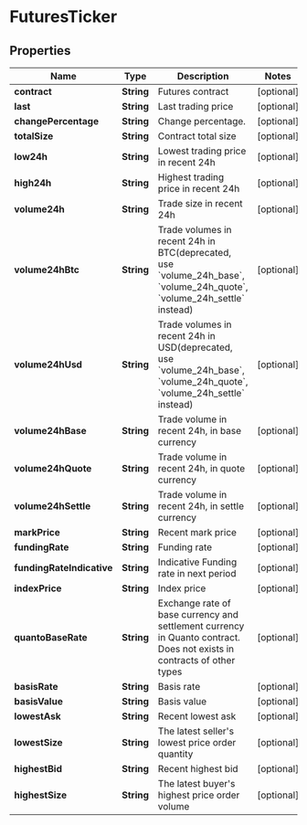 

# FuturesTicker

## Properties

Name | Type | Description | Notes
------------ | ------------- | ------------- | -------------
**contract** | **String** | Futures contract |  [optional]
**last** | **String** | Last trading price |  [optional]
**changePercentage** | **String** | Change percentage. |  [optional]
**totalSize** | **String** | Contract total size |  [optional]
**low24h** | **String** | Lowest trading price in recent 24h |  [optional]
**high24h** | **String** | Highest trading price in recent 24h |  [optional]
**volume24h** | **String** | Trade size in recent 24h |  [optional]
**volume24hBtc** | **String** | Trade volumes in recent 24h in BTC(deprecated, use &#x60;volume_24h_base&#x60;, &#x60;volume_24h_quote&#x60;, &#x60;volume_24h_settle&#x60; instead) |  [optional]
**volume24hUsd** | **String** | Trade volumes in recent 24h in USD(deprecated, use &#x60;volume_24h_base&#x60;, &#x60;volume_24h_quote&#x60;, &#x60;volume_24h_settle&#x60; instead) |  [optional]
**volume24hBase** | **String** | Trade volume in recent 24h, in base currency |  [optional]
**volume24hQuote** | **String** | Trade volume in recent 24h, in quote currency |  [optional]
**volume24hSettle** | **String** | Trade volume in recent 24h, in settle currency |  [optional]
**markPrice** | **String** | Recent mark price |  [optional]
**fundingRate** | **String** | Funding rate |  [optional]
**fundingRateIndicative** | **String** | Indicative Funding rate in next period |  [optional]
**indexPrice** | **String** | Index price |  [optional]
**quantoBaseRate** | **String** | Exchange rate of base currency and settlement currency in Quanto contract. Does not exists in contracts of other types |  [optional]
**basisRate** | **String** | Basis rate |  [optional]
**basisValue** | **String** | Basis value |  [optional]
**lowestAsk** | **String** | Recent lowest ask |  [optional]
**lowestSize** | **String** | The latest seller&#39;s lowest price order quantity |  [optional]
**highestBid** | **String** | Recent highest bid |  [optional]
**highestSize** | **String** | The latest buyer&#39;s highest price order volume |  [optional]



